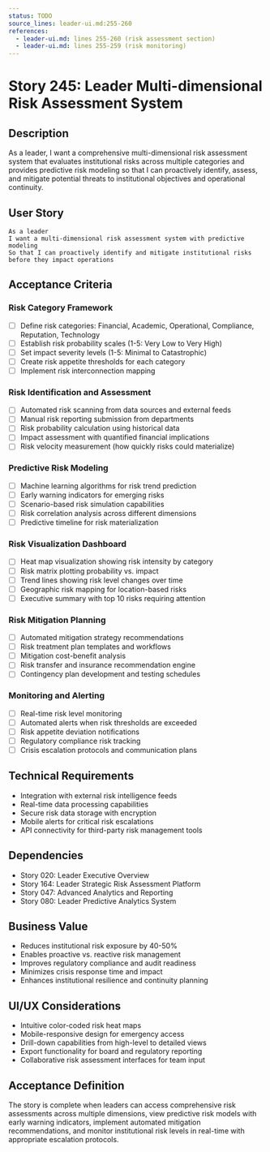 ```yaml
---
status: TODO
source_lines: leader-ui.md:255-260
references:
  - leader-ui.md: lines 255-260 (risk assessment section)
  - leader-ui.md: lines 255-259 (risk monitoring)
---
```


# Story 245: Leader Multi-dimensional Risk Assessment System

## Description
As a leader, I want a comprehensive multi-dimensional risk assessment system that evaluates institutional risks across multiple categories and provides predictive risk modeling so that I can proactively identify, assess, and mitigate potential threats to institutional objectives and operational continuity.

## User Story
```
As a leader
I want a multi-dimensional risk assessment system with predictive modeling
So that I can proactively identify and mitigate institutional risks before they impact operations
```

## Acceptance Criteria

### Risk Category Framework
- [ ] Define risk categories: Financial, Academic, Operational, Compliance, Reputation, Technology
- [ ] Establish risk probability scales (1-5: Very Low to Very High)
- [ ] Set impact severity levels (1-5: Minimal to Catastrophic)
- [ ] Create risk appetite thresholds for each category
- [ ] Implement risk interconnection mapping

### Risk Identification and Assessment
- [ ] Automated risk scanning from data sources and external feeds
- [ ] Manual risk reporting submission from departments
- [ ] Risk probability calculation using historical data
- [ ] Impact assessment with quantified financial implications
- [ ] Risk velocity measurement (how quickly risks could materialize)

### Predictive Risk Modeling
- [ ] Machine learning algorithms for risk trend prediction
- [ ] Early warning indicators for emerging risks
- [ ] Scenario-based risk simulation capabilities
- [ ] Risk correlation analysis across different dimensions
- [ ] Predictive timeline for risk materialization

### Risk Visualization Dashboard
- [ ] Heat map visualization showing risk intensity by category
- [ ] Risk matrix plotting probability vs. impact
- [ ] Trend lines showing risk level changes over time
- [ ] Geographic risk mapping for location-based risks
- [ ] Executive summary with top 10 risks requiring attention

### Risk Mitigation Planning
- [ ] Automated mitigation strategy recommendations
- [ ] Risk treatment plan templates and workflows
- [ ] Mitigation cost-benefit analysis
- [ ] Risk transfer and insurance recommendation engine
- [ ] Contingency plan development and testing schedules

### Monitoring and Alerting
- [ ] Real-time risk level monitoring
- [ ] Automated alerts when risk thresholds are exceeded
- [ ] Risk appetite deviation notifications
- [ ] Regulatory compliance risk tracking
- [ ] Crisis escalation protocols and communication plans

## Technical Requirements
- Integration with external risk intelligence feeds
- Real-time data processing capabilities
- Secure risk data storage with encryption
- Mobile alerts for critical risk escalations
- API connectivity for third-party risk management tools

## Dependencies
- Story 020: Leader Executive Overview
- Story 164: Leader Strategic Risk Assessment Platform
- Story 047: Advanced Analytics and Reporting
- Story 080: Leader Predictive Analytics System

## Business Value
- Reduces institutional risk exposure by 40-50%
- Enables proactive vs. reactive risk management
- Improves regulatory compliance and audit readiness
- Minimizes crisis response time and impact
- Enhances institutional resilience and continuity planning

## UI/UX Considerations
- Intuitive color-coded risk heat maps
- Mobile-responsive design for emergency access
- Drill-down capabilities from high-level to detailed views
- Export functionality for board and regulatory reporting
- Collaborative risk assessment interfaces for team input

## Acceptance Definition
The story is complete when leaders can access comprehensive risk assessments across multiple dimensions, view predictive risk models with early warning indicators, implement automated mitigation recommendations, and monitor institutional risk levels in real-time with appropriate escalation protocols.